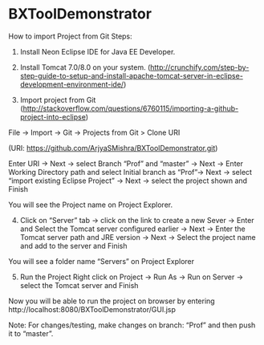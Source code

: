# BXToolDemonstrator
How to import Project from Git
Steps:
1.	Install Neon Eclipse IDE for Java EE Developer.
2.	Install Tomcat 7.0/8.0 on your system. 
(http://crunchify.com/step-by-step-guide-to-setup-and-install-apache-tomcat-server-in-eclipse-development-environment-ide/)

3.	Import project from Git
(http://stackoverflow.com/questions/6760115/importing-a-github-project-into-eclipse)

File -> Import -> Git -> Projects from Git > Clone URI

(URI: https://github.com/ArjyaSMishra/BXToolDemonstrator.git)

Enter URI -> Next -> select Branch “Prof” and “master” -> Next -> Enter Working Directory path and select Initial branch as “Prof”-> Next -> select “import existing Eclipse Project” -> Next -> select the project shown and Finish

You will see the Project name on Project Explorer.

4.	Click on “Server” tab -> click on the link to create a new Sever -> Enter and Select the Tomcat server configured earlier -> Next -> Enter the Tomcat server path and JRE version -> Next -> Select the project name and add to the server and Finish

You will see a folder name “Servers” on Project Explorer

5.	Run the Project
Right click on Project -> Run As -> Run on Server -> select the Tomcat server and Finish

Now you will be able to run the project on browser by entering http://localhost:8080/BXToolDemonstrator/GUI.jsp


Note: For changes/testing, make changes on branch: “Prof” and then push it to “master”.
